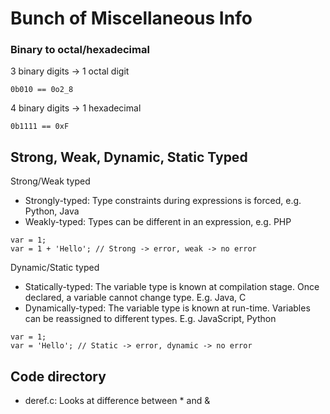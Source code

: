 # Bunch of Miscellaneous Info

### Binary to octal/hexadecimal
3 binary digits -> 1 octal digit
```
0b010 == 0o2_8
```
4 binary digits -> 1 hexadecimal
```
0b1111 == 0xF
```

## Strong, Weak, Dynamic, Static Typed
Strong/Weak typed
- Strongly-typed: Type constraints during expressions is forced, e.g. Python, Java
- Weakly-typed: Types can be different in an expression, e.g. PHP
```
var = 1;
var = 1 + 'Hello'; // Strong -> error, weak -> no error
```

Dynamic/Static typed
- Statically-typed: The variable type is known at compilation stage. Once declared, a variable cannot change type. E.g. Java, C
- Dynamically-typed: The variable type is known at run-time. Variables can be reassigned to different types. E.g. JavaScript, Python
```
var = 1;
var = 'Hello'; // Static -> error, dynamic -> no error
```

## Code directory
- deref.c: Looks at difference between \* and &